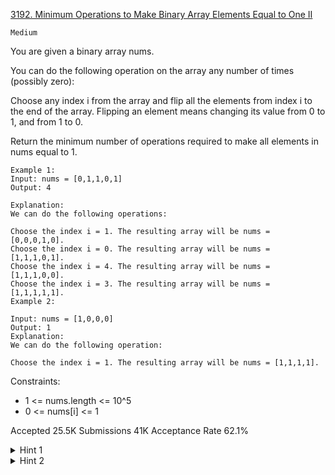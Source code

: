 [3192. Minimum Operations to Make Binary Array Elements Equal to One II](https://leetcode.com/problems/minimum-operations-to-make-binary-array-elements-equal-to-one-ii/)

`Medium`

You are given a binary array nums.

You can do the following operation on the array any number of times (possibly zero):

Choose any index i from the array and flip all the elements from index i to the end of the array.
Flipping an element means changing its value from 0 to 1, and from 1 to 0.

Return the minimum number of operations required to make all elements in nums equal to 1.

```
Example 1:
Input: nums = [0,1,1,0,1]
Output: 4

Explanation:
We can do the following operations:

Choose the index i = 1. The resulting array will be nums = [0,0,0,1,0].
Choose the index i = 0. The resulting array will be nums = [1,1,1,0,1].
Choose the index i = 4. The resulting array will be nums = [1,1,1,0,0].
Choose the index i = 3. The resulting array will be nums = [1,1,1,1,1].
Example 2:

Input: nums = [1,0,0,0]
Output: 1
Explanation:
We can do the following operation:

Choose the index i = 1. The resulting array will be nums = [1,1,1,1].
```

Constraints:

- 1 <= nums.length <= 10^5
- 0 <= nums[i] <= 1

Accepted
25.5K
Submissions
41K
Acceptance Rate
62.1%

<details>
<summary>Hint 1</summary>

The only way to change nums[0] to 1 is by performing an operation with index i = 0.

</details>
<details>
<summary>Hint 2</summary>

Iterate from left to right and perform an operation at each index i where nums[i] is 0, and keep track of how many operations are currently performed on the suffix.

</details>